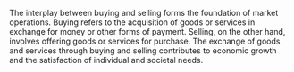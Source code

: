 

The interplay between buying and selling forms the foundation of market operations. Buying refers to the acquisition of goods or services in exchange for money or other forms of payment. Selling, on the other hand, involves offering goods or services for purchase. The exchange of goods and services through buying and selling contributes to economic growth and the satisfaction of individual and societal needs.

